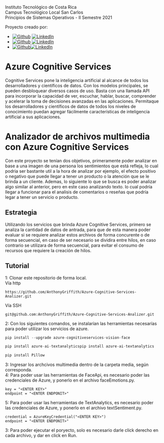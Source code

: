 Instituto Tecnológico de Costa Rica <br>
Campus Tecnológico Local San Carlos <br>
Principios de Sistemas Operativos - II Semestre 2021 <br>

Proyecto creado por:
-  [![Github](https://img.shields.io/badge/Github-Eduardo_Binns-100000?style=for-the-badge&logo=github&logoColor=white&labelColor=101010)](https://github.com/EdBinns) [![LinkedIn](https://img.shields.io/badge/LinkedIn-Eduardo_Binns-0077B5?style=for-the-badge&logo=linkedin&logoColor=white&labelColor=101010)](https://www.linkedin.com/in/eduar-binns)
-  [![Github](https://img.shields.io/badge/GitHub-Anthony_Griffith-100000?style=for-the-badge&logo=github&logoColor=white&labelColor=101010)](https://github.com/AnthonyGriffith) [![LinkedIn](https://img.shields.io/badge/LinkedIn-Anthony_Griffith-0077B5?style=for-the-badge&logo=linkedin&logoColor=white&labelColor=101010)](https://www.linkedin.com/in/anthony-griffith/)
-   [![Github](https://img.shields.io/badge/GitHub-Andres_Mora-100000?style=for-the-badge&logo=github&logoColor=white&labelColor=101010)](https://github.com/amorabarrantes)[![LinkedIn](https://img.shields.io/badge/LinkedIn-Andres_Mora-0077B5?style=for-the-badge&logo=linkedin&logoColor=white&labelColor=101010)](https://www.linkedin.com/in/andres-mora-barrantes-144475192/)

# Azure Cognitive Services
Cognitive Services pone la inteligencia artificial al alcance de todos los desarrolladores y científicos de datos. Con los modelos principales, se pueden desbloquear
diversos casos de uso. Basta con una llamada API para incorporar la capacidad de ver, escuchar, hablar, buscar, comprender y acelerar la toma de decisiones avanzadas 
en las aplicaciones. Permitaque los desarrolladores y científicos de datos de todos los niveles de conocimiento puedan agregar fácilmente características de inteligencia 
artificial a sus aplicaciones.

# Analizador de archivos multimedia con Azure Cognitive Services
Con este proyecto se tenían dos objetivos, primeramente poder analizar en base a una imagen de una persona los sentimientos que está refleja, lo cual podria ser bastante util a 
la hora de analizar por ejemplo, el efecto positivo o negativo que puede llegar a tener un producto o la atención que se le brinda a un cliente. Ademas, lo siguiente lo que se busca es
poder analizar algo similar al anterior, pero en este caso analizando texto. lo cual podría llegar a funcionar para el analisis de comentarios o reseñas que podría legar a tener
un servicio o producto.

Estrategia
------------
Utilizando los servicios que brinda Azure Cognitive Services, primero se analiza la cantidad de datos de antrada, para que de esta manera poder evaluar si se
requiere analizar estos archivos de forma concurente o de forma secuencial, en caso de ser necesario se dividira entre hilos, en caso contrario se utilizara de forma secuencial, para evitar el 
consumo de recursos que requiere la creación de hilos.

Tutorial
-------------
1: Clonar este repositorio de forma local.  
Vía http
``` 
https://github.com/AnthonyGriffith/Azure-Cognitive-Services-Analizer.git
```
Vía SSH
```
git@github.com:AnthonyGriffith/Azure-Cognitive-Services-Analizer.git
```
2: Con los siguientes comandos, se instalarían las herramientas necesarías para poder utilizar los servicios de azure.  
```python
pip install --upgrade azure-cognitiveservices-vision-face
``` 
```python
pip install azure-ai-textanalyticspip install azure-ai-textanalytics
``` 
```python
pip install Pillow
``` 
3: Ingresar los archcivos multimedia dentro de la carpeta media, según corresponda.  
4: Para poder usar las herramientas de FaceApi, es necesario poder las credenciales de Azure, y ponerlo en el archivo faceEmotions.py.
```
key = "<ENTER KEY>"
endpoint = "<ENTER ENDPONIT>"
```
5: Para poder usar las herramientas de TextAnalytics, es necesario poder las credenciales de Azure, y ponerlo en el archivo textSentiment.py.
```
credential = AzureKeyCredential("<ENTER KEY>")
endpoint = "<ENTER ENDPONIT>"
```
3: Para poder ejecutar el poryecto, solo es necesario darle  click derecho en cada archivo, y dar en click en Run.  
